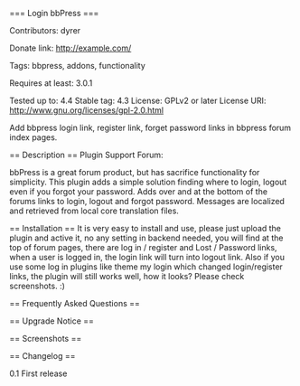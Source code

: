 === Login bbPress ===

Contributors: dyrer

Donate link: http://example.com/

Tags: bbpress, addons, functionality

Requires at least: 3.0.1

Tested up to: 4.4
Stable tag: 4.3
License: GPLv2 or later
License URI: http://www.gnu.org/licenses/gpl-2.0.html

Add bbpress login link, register link, forget password links in bbpress forum index pages.

== Description ==
Plugin Support Forum: 

bbPress is a great forum product, but has sacrifice functionality for simplicity. 
This plugin adds a simple solution finding where to login, logout even if you forgot your password.
Adds over and at the bottom of the forums links to login, logout and forgot password. Messages are localized and retrieved from local core translation files.

== Installation ==
It is very easy to install and use, please just upload the plugin and active it, no any setting in backend needed, you will find at the top of forum pages, there are log in / register and Lost / Password links,  when a user is logged in, the login link will turn into logout link. Also if you use some log in plugins like theme my login which changed login/register links, the plugin will still works well, how it looks? Please check screenshots. :)

 == Frequently Asked Questions == 
 

 == Upgrade Notice == 


 == Screenshots == 
 
== Changelog ==

0.1 First release
